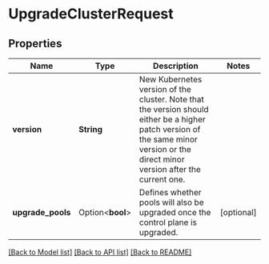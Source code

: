 # UpgradeClusterRequest

## Properties

Name | Type | Description | Notes
------------ | ------------- | ------------- | -------------
**version** | **String** | New Kubernetes version of the cluster. Note that the version should either be a higher patch version of the same minor version or the direct minor version after the current one. | 
**upgrade_pools** | Option<**bool**> | Defines whether pools will also be upgraded once the control plane is upgraded. | [optional]

[[Back to Model list]](../README.md#documentation-for-models) [[Back to API list]](../README.md#documentation-for-api-endpoints) [[Back to README]](../README.md)


